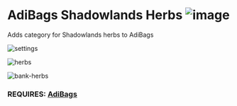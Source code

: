 # AdiBags Shadowlands Herbs ![image](https://img.shields.io/badge/Supports-Shadowlands-0B68D7)
Adds category for Shadowlands herbs to AdiBags

![settings](https://user-images.githubusercontent.com/1850089/140332494-4c9c0c49-96ee-4f35-a3cc-b90831e9332c.png)

![herbs](https://user-images.githubusercontent.com/1850089/140332647-23929ea2-f0e1-43f9-98f2-1e94253af113.png)

![bank-herbs](https://user-images.githubusercontent.com/1850089/140332649-6abc3fef-0a54-4619-84f5-ad6fdee5ddee.png)

### REQUIRES: [AdiBags](https://www.curseforge.com/wow/addons/adibags)
